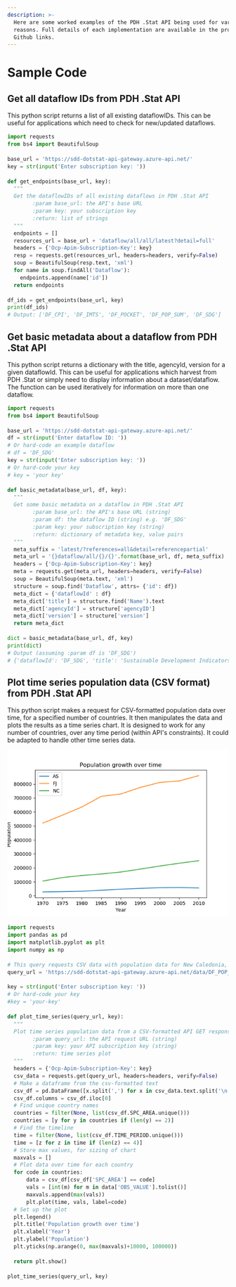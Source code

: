 ```yaml
---
description: >-
  Here are some worked examples of the PDH .Stat API being used for various
  reasons. Full details of each implementation are available in the provided
  Github links.
---
```


# Sample Code

## **Get all dataflow IDs from PDH .Stat API**

This python script returns a list of all existing dataflowIDs. This can be useful for applications which need to check for new/updated dataflows.

```python
import requests
from bs4 import BeautifulSoup

base_url = 'https://sdd-dotstat-api-gateway.azure-api.net/'
key = str(input('Enter subscription key: '))

def get_endpoints(base_url, key):
  """
  Get the dataflowIDs of all existing dataflows in PDH .Stat API
        :param base_url: the API's base URL
        :param key: your subscription key
        :return: list of strings
  """
  endpoints = []
  resources_url = base_url + 'dataflow/all/all/latest?detail=full'
  headers = {'Ocp-Apim-Subscription-Key': key}
  resp = requests.get(resources_url, headers=headers, verify=False)
  soup = BeautifulSoup(resp.text, 'xml')
  for name in soup.findAll('Dataflow'):
    endpoints.append(name['id'])
  return endpoints

df_ids = get_endpoints(base_url, key)
print(df_ids)
# Output: ['DF_CPI', 'DF_IMTS', 'DF_POCKET', 'DF_POP_SUM', 'DF_SDG']
```

## **Get basic metadata about a dataflow from PDH .Stat API**

This python script returns a dictionary with the title, agencyId, version for a given dataflowId. This can be useful for applications which harvest from PDH .Stat or simply need to display information about a dataset/dataflow. The function can be used iteratively for information on more than one dataflow.

```python
import requests
from bs4 import BeautifulSoup

base_url = 'https://sdd-dotstat-api-gateway.azure-api.net/'
df = str(input('Enter dataflow ID: '))
# Or hard-code an example dataflow
# df = 'DF_SDG'
key = str(input('Enter subscription key: '))
# Or hard-code your key
# key = 'your key'

def basic_metadata(base_url, df, key):
  """
  Get some basic metadata on a dataflow in PDH .Stat API
        :param base_url: the API's base URL (string)
        :param df: the dataflow ID (string) e.g. 'DF_SDG'
        :param key: your subscription key (string)
        :return: dictionary of metadata key, value pairs
  """
  meta_suffix = 'latest/?references=all&detail=referencepartial'
  meta_url = '{}dataflow/all/{}/{}'.format(base_url, df, meta_suffix)
  headers = {'Ocp-Apim-Subscription-Key': key}
  meta = requests.get(meta_url, headers=headers, verify=False)
  soup = BeautifulSoup(meta.text, 'xml')
  structure = soup.find('Dataflow', attrs= {'id': df})
  meta_dict = {'dataflowId' : df}
  meta_dict['title'] = structure.find('Name').text
  meta_dict['agencyId'] = structure['agencyID']
  meta_dict['version'] = structure['version']
  return meta_dict

dict = basic_metadata(base_url, df, key)
print(dict)
# Output (assuming :param df is 'DF_SDG')
# {'dataflowId': 'DF_SDG', 'title': 'Sustainable Development Indicators', 'agencyId': 'SPC', 'version': '1.0'}
```

## **Plot time series population data \(CSV format\) from PDH .Stat API**

This python script makes a request for CSV-formatted population data over time, for a specified number of countries. It then manipulates the data and plots the results as a time series chart. It is designed to work for any number of countries, over any time period \(within API's constraints\). It could be adapted to handle other time series data.

![](../../.gitbook/assets/population_time_series.png)

```python
import requests
import pandas as pd
import matplotlib.pyplot as plt
import numpy as np

# This query requests CSV data with population data for New Caledonia, Fiji, American Samoa, from 1969 to 2015
query_url = 'https://sdd-dotstat-api-gateway.azure-api.net/data/DF_POP_SUM/NC+FJ+AS./all?startPeriod=1969&endPeriod=2015&format=csv'

key = str(input('Enter subscription key: '))
# Or hard-code your key
#key = 'your-key'

def plot_time_series(query_url, key):
  """
  Plot time series population data from a CSV-formatted API GET response
        :param query_url: the API request URL (string)
        :param key: your API subscription key (string)
        :return: time series plot
  """
  headers = {'Ocp-Apim-Subscription-Key': key}
  csv_data = requests.get(query_url, headers=headers, verify=False)
  # Make a dataframe from the csv-formatted text
  csv_df = pd.DataFrame([x.split(',') for x in csv_data.text.split('\n')])
  csv_df.columns = csv_df.iloc[0]
  # Find unique country names
  countries = filter(None, list(csv_df.SPC_AREA.unique()))
  countries = [y for y in countries if (len(y) == 2)]
  # Find the timeline
  time = filter(None, list(csv_df.TIME_PERIOD.unique()))
  time = [z for z in time if (len(z) == 4)]
  # Store max values, for sizing of chart
  maxvals = []
  # Plot data over time for each country
  for code in countries:
      data = csv_df[csv_df['SPC_AREA'] == code]
      vals = [int(m) for m in data['OBS_VALUE'].tolist()]
      maxvals.append(max(vals))
      plt.plot(time, vals, label=code)
  # Set up the plot
  plt.legend()
  plt.title('Population growth over time')
  plt.xlabel('Year')
  plt.ylabel('Population')
  plt.yticks(np.arange(0, max(maxvals)+10000, 100000))

  return plt.show()

plot_time_series(query_url, key)
```

